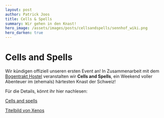 ```yaml
---
layout: post
author: Patrick Joos
title: Cells & Spells
summary: Wir gehen in den Knast!
hero_image: /assets/images/posts/cellsandspells/sennhof_wiki.png
hero_darken: true
---
```


# Cells and Spells

Wir kündigen offiziell unseren ersten Event an! In Zusammenarbeit mit dem [Bogentrakt Hostel](https://www.bogentrakt.ch/) veranstalten wir **Cells and Spells**, ein Weekend voller Abenteuer im (ehemals) härtesten Knast der Schweiz!

Für die Details, könnt ihr hier nachlesen:

[Cells and spells](/events/cellsandspells)

[Titelbild von Xenos](<https://de.wikipedia.org/wiki/Sennhof_(Chur)#/media/Datei:Sennhof_Chur.jpg>)
